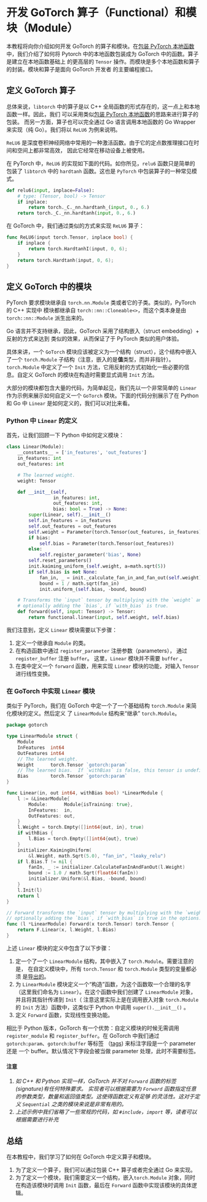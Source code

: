 # 开发 GoTorch 算子（Functional）和模块（Module）

本教程将向你介绍如何开发 GoTorch 的算子和模块。在[包装 PyTorch 本地函数](wrap_native_functions_cn.md)
中，我们介绍了如何将 Pytorch 中的本地函数包装成为 GoTorch 中的函数。算子是建立在本地函数基础上
的更高层的 `Tensor` 操作。而模块是多个本地函数和算子的封装。模块和算子是面向 GoTorch 开发者
的主要编程接口。

## 定义 GoTorch 算子

总体来说，`libtorch` 中的算子是以 C++ 全局函数的形式存在的，这一点上和本地函数一样。因此，我们
可以采用类似[包装 PyTorch 本地函数](wrap_native_functions_cn.md)的思路来进行算子的包装。
而另一方面，算子也可以完全通过 Go 语言调用本地函数的 Go Wrapper 来实现（纯 Go）。我们将以 `ReLU6` 为例来说明。

`ReLU6` 是深度卷积神经网络中常用的一种激活函数。由于它的定点数推理接口在时间和空间上都非常高效，
因此它经常在移动设备上被使用。

在 PyTorch 中，`ReLU6` 的实现如下面的代码。如你所见，`relu6` 函数只是简单的包装了 `libtorch`
中的 `hardtanh` 函数。这也是 `PyTorch` 中包装算子的一种常见模式。

```Python
def relu6(input, inplace=False):
    # type: (Tensor, bool) -> Tensor
    if inplace:
        return torch._C._nn.hardtanh_(input, 0., 6.)
    return torch._C._nn.hardtanh(input, 0., 6.)

```

在 GoTorch 中，我们通过类似的方式来实现 `ReLU6` 算子：

```go
func ReLU6(input torch.Tensor, inplace bool) {
    if inplace {
        return torch.HardtanhI(input, 0, 6);
    }
    return torch.Hardtanh(input, 0, 6);
}
```

## 定义 GoTorch 中的模块

PyTorch 要求模块继承自 `torch.nn.Module` 类或者它的子类。类似的，PyTorch 的 C++ 实现中
模块都继承自 `torch::nn::Cloneable<>`，而这个类本身是由 `torch::nn::Module` 派生出来的。

Go 语言并不支持继承，因此，GoTorch 采用了结构嵌入（struct embedding）+ 反射的方式来达到
类似的效果，从而保证了于 PyTorch 类似的用户体验。

具体来讲，一个 `GoTorch` 模块应该被定义为一个结构（struct），这个结构中嵌入了一个
`torch.Module` 子结构（注意，嵌入的是**值**类型，而并非指针）。`torch.Module` 中定义了一个
`Init` 方法，它用反射的方式初始化一些必要的信息。自定义 GoTorch 的模块在构造时需要显式调用 `Init` 方法。

大部分的模块都包含大量的代码，为简单起见，我们先以一个非常简单的 `Linear` 作为示例来展示如何自定义一个
`GoTorch` 模块。下面的代码分别展示了在 Python 和 Go 中 `Linear` 是如何定义的，我们可以对比来看。

### Python 中 `Linear` 的定义

首先，让我们回顾一下 Python 中如何定义模块：

```python
class Linear(Module):
    __constants__ = ['in_features', 'out_features']
    in_features: int
    out_features: int

    # The learned weight.
    weight: Tensor

    def __init__(self,
                 in_features: int,
                 out_features: int,
                 bias: bool = True) -> None:
        super(Linear, self).__init__()
        self.in_features = in_features
        self.out_features = out_features
        self.weight = Parameter(torch.Tensor(out_features, in_features))
        if bias:
            self.bias = Parameter(torch.Tensor(out_features))
        else:
            self.register_parameter('bias', None)
        self.reset_parameters()
        init.kaiming_uniform_(self.weight, a=math.sqrt(5))
        if self.bias is not None:
            fan_in, _ = init._calculate_fan_in_and_fan_out(self.weight)
            bound = 1 / math.sqrt(fan_in)
            init.uniform_(self.bias, -bound, bound)

    # Transforms the `input` tensor by multiplying with the `weight` and
    # optionally adding the `bias`, if `with_bias` is true.
    def forward(self, input: Tensor) -> Tensor:
        return functional.linear(input, self.weight, self.bias)
```

我们注意到，定义 `Linear` 模块需要以下步骤：

1. 定义一个继承自 `Module` 的类。
1. 在构造函数中通过 `register_parameter` 注册参数（parameters），
    通过 `register_buffer` 注册 `buffer`。 这里，`Linear` 模块并不需要 `buffer` 。
1. 在类中定义一个 `forward` 函数，用来实现 `Linear` 模块的功能，对输入 `Tensor` 进行线性变换。

### 在 GoTorch 中实现 `Linear` 模块

类似于 PyTorch，我们在 GoTorch 中定一个了一个基础结构 `torch.Module` 来简化模块的定义。然后定义
了 `LinearModule` 结构来“继承” `torch.Module`。

```go
package gotorch

type LinearModule struct {
    Module
    InFeatures  int64
    OutFeatures int64
    // The learned weight.
    Weight      torch.Tensor `gotorch:param`
    // The learned bias.  If `withBias` is false, this tensor is undefined.
    Bias        torch.Tensor `gotorch:param`
}

func Linear(in, out int64, withBias bool) *LinearModule {
    l := &LinearModule{
        Module:      Module{isTraining: true},
        InFeatures:  in,
        OutFeatures: out,
    }
    l.Weight = torch.Empty([]int64{out, in}, true)
    if withBias {
        l.Bias = torch.Empty([]int64{out}, true)
    }
    initializer.KaimingUniform(
        &l.Weight, math.Sqrt(5.0), "fan_in", "leaky_relu")
    if l.Bias.T != nil {
        fanIn, _ := initializer.CalculateFanInAndFanOut(l.Weight)
        bound := 1.0 / math.Sqrt(float64(fanIn))
        initializer.Uniform(&l.Bias, -bound, bound)
    }
    l.Init(l)
    return l
}

// Forward transforms the `input` tensor by multiplying with the `weight` and
// optionally adding the `bias`, if `with_bias` is true in the options.
func (l *LinearModule) Forward(x torch.Tensor) torch.Tensor {
    return F.Linear(x, l.Weight, l.Bias)
}
```

上述 `Linear` 模块的定义中包含了以下步骤：

1. 定一个了一个 `LinearModule` 结构，其中嵌入了 `torch.Module`。需要注意的是，
    在自定义模块中，所有 `torch.Tensor` 和 `torch.Module` 类型的变量都必须
    是[导出的](https://golang.org/ref/spec#Exported_identifiers)。
1. 为 `LinearModule` 模块定义一个“构造”函数，为这个函数取一个合理的名字（这里我们命名为
    `Linear`）。在这个函数中我们创建了 `LinearModule` 对象，并且将其指针传递到 `Init`（
    注意这里实际上是在调用嵌入对象 `torch.Module` 的 `Init` 方法）函数中，这类似于 Python
    中调用 `super().__init__()` 。
1. 定义 `Forward` 函数，实现线性变换功能。

相比于 Python 版本，GoTorch 有一个优势：自定义模块的时候无需调用 `register_module` 和
`register_buffer`。在 GoTorch 中我们通过 `gotorch:param`、`gotorch:buffer` 等标签
（[tags](https://golang.org/ref/spec#Struct_types)) 来标注字段是一个 parameter 还是
一个 buffer。默认情况下字段会被当做 parameter 处理，此时不需要标签。

#### 注意

1. *如 C++ 和 Python 实现一样，GoTorch 并不对 `Forward` 函数的标签(signature)有任何特殊要求。
    实现者可以根据需要为 `Forward` 函数指定任意的参数类型，数量和返回值类型。这使得函数定义有足够
    的灵活性。这对于定义 `Sequential` 之类的模块来说是非常有用的。*
1. *上述示例中我们省略了一些常规的代码，如 `#include`，`import` 等，读者可以根据需要进行补充*

## 总结

在本教程中，我们学习了如何在 GoTorch 中定义算子和模块。

1. 为了定义一个算子，我们可以通过包装 C++ 算子或者完全通过 Go 来实现。
1. 为了定义一个模块，我们需要定义一个结构，嵌入`torch.Module` 对象，同时在构造该模块时调用
    `Init` 函数，最后在 `Forward` 函数中实现该模块的具体逻辑。
